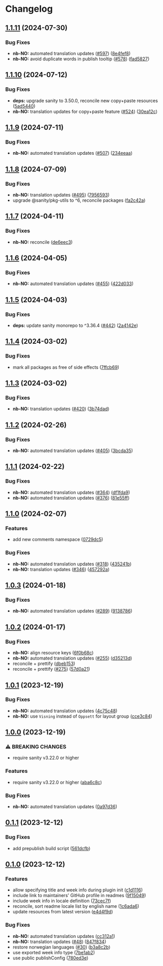 # Changelog

## [1.1.11](https://github.com/sanity-io/locales/compare/locale-nb-no-v1.1.10...locale-nb-no-v1.1.11) (2024-07-30)


### Bug Fixes

* **nb-NO:** automated translation updates ([#597](https://github.com/sanity-io/locales/issues/597)) ([8e4fef8](https://github.com/sanity-io/locales/commit/8e4fef827da83af848379e477803ba00f1570a61))
* **nb-NO:** avoid duplicate words in publish tooltip ([#578](https://github.com/sanity-io/locales/issues/578)) ([fad5827](https://github.com/sanity-io/locales/commit/fad5827bc15813f720611a81642adad4789adc43))

## [1.1.10](https://github.com/sanity-io/locales/compare/locale-nb-no-v1.1.9...locale-nb-no-v1.1.10) (2024-07-12)


### Bug Fixes

* **deps:** upgrade sanity to 3.50.0, reconcile new copy+paste resources ([5ad5440](https://github.com/sanity-io/locales/commit/5ad5440692ba75d76b5de468a5ed5cdfd01de995))
* **nb-NO:** translation updates for copy+paste feature ([#524](https://github.com/sanity-io/locales/issues/524)) ([30ea12c](https://github.com/sanity-io/locales/commit/30ea12c5ea6b4c280397f7b683a87be7ebc596e0))

## [1.1.9](https://github.com/sanity-io/locales/compare/locale-nb-no-v1.1.8...locale-nb-no-v1.1.9) (2024-07-11)


### Bug Fixes

* **nb-NO:** automated translation updates ([#507](https://github.com/sanity-io/locales/issues/507)) ([234eeaa](https://github.com/sanity-io/locales/commit/234eeaa48c384accfe2b5fc564dece38d18b0720))

## [1.1.8](https://github.com/sanity-io/locales/compare/locale-nb-no-v1.1.7...locale-nb-no-v1.1.8) (2024-07-09)


### Bug Fixes

* **nb-NO:** translation updates ([#495](https://github.com/sanity-io/locales/issues/495)) ([7956593](https://github.com/sanity-io/locales/commit/79565934e665a72695ef3d92853b09a875134cfc))
* upgrade @sanity/pkg-utils to ^6, reconcile packages ([fa2c42a](https://github.com/sanity-io/locales/commit/fa2c42a0e8550ead90dcc61fe1abcecdacf8fd20))

## [1.1.7](https://github.com/sanity-io/locales/compare/locale-nb-no-v1.1.6...locale-nb-no-v1.1.7) (2024-04-11)


### Bug Fixes

* **nb-NO:** reconcile ([de6eec3](https://github.com/sanity-io/locales/commit/de6eec3aec572c10379c744f67a1e7faa1b12d53))

## [1.1.6](https://github.com/sanity-io/locales/compare/locale-nb-no-v1.1.5...locale-nb-no-v1.1.6) (2024-04-05)


### Bug Fixes

* **nb-NO:** automated translation updates ([#455](https://github.com/sanity-io/locales/issues/455)) ([422d033](https://github.com/sanity-io/locales/commit/422d0339a80b666fe82c91925003549b6fcf68a6))

## [1.1.5](https://github.com/sanity-io/locales/compare/locale-nb-no-v1.1.4...locale-nb-no-v1.1.5) (2024-04-03)


### Bug Fixes

* **deps:** update sanity monorepo to ^3.36.4 ([#442](https://github.com/sanity-io/locales/issues/442)) ([2a4142e](https://github.com/sanity-io/locales/commit/2a4142e6e50eb5992b3432169cd71676c353276f))

## [1.1.4](https://github.com/sanity-io/locales/compare/locale-nb-no-v1.1.3...locale-nb-no-v1.1.4) (2024-03-02)


### Bug Fixes

* mark all packages as free of side effects ([7ffcb69](https://github.com/sanity-io/locales/commit/7ffcb6939ba729c3c6c528d81e14a833b9096f50))

## [1.1.3](https://github.com/sanity-io/locales/compare/locale-nb-no-v1.1.2...locale-nb-no-v1.1.3) (2024-03-02)


### Bug Fixes

* **nb-NO:** translation updates ([#420](https://github.com/sanity-io/locales/issues/420)) ([3b74dad](https://github.com/sanity-io/locales/commit/3b74dad47adc68a6d174b81ec7aae08efff9bc64))

## [1.1.2](https://github.com/sanity-io/locales/compare/locale-nb-no-v1.1.1...locale-nb-no-v1.1.2) (2024-02-26)


### Bug Fixes

* **nb-NO:** automated translation updates ([#405](https://github.com/sanity-io/locales/issues/405)) ([3bcda35](https://github.com/sanity-io/locales/commit/3bcda353be3e9c93779ecb17f4d4d29303af92d2))

## [1.1.1](https://github.com/sanity-io/locales/compare/locale-nb-no-v1.1.0...locale-nb-no-v1.1.1) (2024-02-22)


### Bug Fixes

* **nb-NO:** automated translation updates ([#364](https://github.com/sanity-io/locales/issues/364)) ([df1fda9](https://github.com/sanity-io/locales/commit/df1fda950920e656f1f4e39815bb2fa90a5f7329))
* **nb-NO:** automated translation updates ([#376](https://github.com/sanity-io/locales/issues/376)) ([81e55ff](https://github.com/sanity-io/locales/commit/81e55ff7ec9f3e054cfe22b4fc2925ad897c4d45))

## [1.1.0](https://github.com/sanity-io/locales/compare/locale-nb-no-v1.0.3...locale-nb-no-v1.1.0) (2024-02-07)


### Features

* add new comments namespace ([0729dc5](https://github.com/sanity-io/locales/commit/0729dc52cd29ac2611250663a32a7f1a5a039500))


### Bug Fixes

* **nb-NO:** automated translation updates ([#318](https://github.com/sanity-io/locales/issues/318)) ([435241b](https://github.com/sanity-io/locales/commit/435241b37912d7f5b9a7874b8cd85724a89ef047))
* **nb-NO:** translation updates ([#346](https://github.com/sanity-io/locales/issues/346)) ([457292a](https://github.com/sanity-io/locales/commit/457292ad0b16ca098395996e5d5538dd146266b3))

## [1.0.3](https://github.com/sanity-io/locales/compare/locale-nb-no-v1.0.2...locale-nb-no-v1.0.3) (2024-01-18)


### Bug Fixes

* **nb-NO:** automated translation updates ([#289](https://github.com/sanity-io/locales/issues/289)) ([9138786](https://github.com/sanity-io/locales/commit/91387865a1804c46fe83d8b1a88e22d44a279757))

## [1.0.2](https://github.com/sanity-io/locales/compare/locale-nb-no-v1.0.1...locale-nb-no-v1.0.2) (2024-01-17)


### Bug Fixes

* **nb-NO:** align resource keys ([6f0b68c](https://github.com/sanity-io/locales/commit/6f0b68c8b9aed853385021773f8f46c6909b6915))
* **nb-NO:** automated translation updates ([#255](https://github.com/sanity-io/locales/issues/255)) ([d35213d](https://github.com/sanity-io/locales/commit/d35213d1ab0129074ee4ecdf6cceb48d3933014a))
* reconcile + prettify ([dbeb153](https://github.com/sanity-io/locales/commit/dbeb153fc3f80207e357a888431d2fd739617821))
* reconcile + prettify ([#275](https://github.com/sanity-io/locales/issues/275)) ([57d0a21](https://github.com/sanity-io/locales/commit/57d0a21e05f631d47d74a2c029c9dcc3993bc7b0))

## [1.0.1](https://github.com/sanity-io/locales/compare/locale-nb-no-v1.0.0...locale-nb-no-v1.0.1) (2023-12-19)


### Bug Fixes

* **nb-NO:** automated translation updates ([4c75c48](https://github.com/sanity-io/locales/commit/4c75c48263bbea2bc1985e4ce70a765fed5e1379))
* **nb-NO:** use `Visning` instead of `Oppsett` for layout group ([cce3c84](https://github.com/sanity-io/locales/commit/cce3c848f40428d1395fb4667b072c69796432e1))

## [1.0.0](https://github.com/sanity-io/locales/compare/locale-nb-no-v0.1.1...locale-nb-no-v1.0.0) (2023-12-19)


### ⚠ BREAKING CHANGES

* require sanity v3.22.0 or higher

### Features

* require sanity v3.22.0 or higher ([aba6c8c](https://github.com/sanity-io/locales/commit/aba6c8c3fd4f6e11b193b96a3821420f72ccc47d))


### Bug Fixes

* **nb-NO:** automated translation updates ([0a97d36](https://github.com/sanity-io/locales/commit/0a97d36f1d872059e33eb455aeb6a549694ee40c))

## [0.1.1](https://github.com/sanity-io/locales/compare/locale-nb-no-v0.1.0...locale-nb-no-v0.1.1) (2023-12-12)


### Bug Fixes

* add prepublish build script ([561dcfb](https://github.com/sanity-io/locales/commit/561dcfb24ab12f98fcc590b0dbc2cf297ea60485))

## [0.1.0](https://github.com/sanity-io/locales/compare/locale-nb-no-v0.0.1...locale-nb-no-v0.1.0) (2023-12-12)


### Features

* allow specifying title and week info during plugin init ([c1d1116](https://github.com/sanity-io/locales/commit/c1d1116bab0c99c6506a9744e33d6cf282bf1c1b))
* include link to maintainers' GitHub profile in readmes ([9f15049](https://github.com/sanity-io/locales/commit/9f1504986761bd8260e49bcf22c15cd35ca553b8))
* include week info in locale definition ([73cec7f](https://github.com/sanity-io/locales/commit/73cec7fb69ac92a565282aac0d08f13b634372fb))
* reconcile, sort readme locale list by english name ([1c6ada6](https://github.com/sanity-io/locales/commit/1c6ada624e83307f820d6c4ce1e7560eaf94b151))
* update resources from latest version ([e4d4f9d](https://github.com/sanity-io/locales/commit/e4d4f9daf8c2566f3ee7c9b002ac6d0051a2734c))


### Bug Fixes

* **nb-NO:** automated translation updates ([cc312a1](https://github.com/sanity-io/locales/commit/cc312a19d250986e009ec261a62929818ba43ae5))
* **nb-NO:** translation updates ([#48](https://github.com/sanity-io/locales/issues/48)) ([847f834](https://github.com/sanity-io/locales/commit/847f834dadd57f4ff77d0230410f2ca28a4eb6e2))
* restore norwegian languages ([#30](https://github.com/sanity-io/locales/issues/30)) ([b3a8c2b](https://github.com/sanity-io/locales/commit/b3a8c2ba377ee4b739b8b5eb93ccf354ba1fb22c))
* use exported week info type ([7be1ab2](https://github.com/sanity-io/locales/commit/7be1ab27939e1836e000155c576362fb5f54bd3e))
* use public publishConfig ([780ed3e](https://github.com/sanity-io/locales/commit/780ed3e6d35198fedebd769e71bf1dcc09fc6528))
